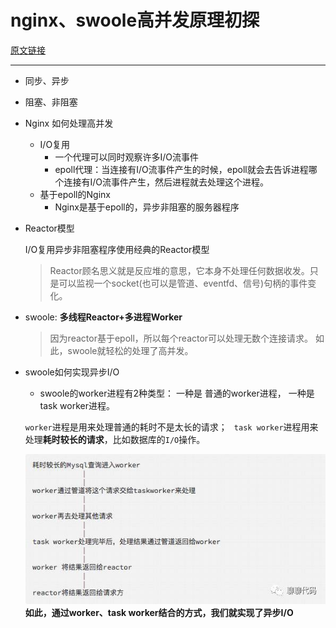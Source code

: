 # nginx、swoole高并发原理初探
[原文链接](https://segmentfault.com/p/1210000008951495/read)

---
- 同步、异步
- 阻塞、非阻塞
- Nginx 如何处理高并发
    - I/O复用
        - 一个代理可以同时观察许多I/O流事件
        - epoll代理：当连接有I/O流事件产生的时候，epoll就会去告诉进程哪个连接有I/O流事件产生，然后进程就去处理这个进程。
    - 基于epoll的Nginx
        - Nginx是基于epoll的，异步非阻塞的服务器程序
- Reactor模型

    I/O复用异步非阻塞程序使用经典的Reactor模型
    > Reactor顾名思义就是反应堆的意思，它本身不处理任何数据收发。只是可以监视一个socket(也可以是管道、eventfd、信号)句柄的事件变化。
- swoole: **多线程Reactor+多进程Worker**
    > 因为reactor基于epoll，所以每个reactor可以处理无数个连接请求。 如此，swoole就轻松的处理了高并发。

- swoole如何实现异步I/O
   - swoole的worker进程有2种类型：
    一种是 普通的worker进程，
    一种是 task worker进程。
    
    `worker`进程是用来处理普通的耗时不是太长的请求；
   ` task worker`进程用来处理**耗时较长的请求**，比如数据库的`I/O`操作。
   
    ![异步Mysql举例](/assets/3930775123-58e4a555eb4cb_articlex.jpeg)
**如此，通过worker、task worker结合的方式，我们就实现了异步I/O**
    

